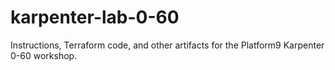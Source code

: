 # karpenter-lab-0-60
Instructions, Terraform code, and other artifacts for the Platform9 Karpenter 0-60 workshop.
